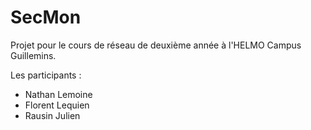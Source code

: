 # SecMon
Projet pour le cours de réseau de deuxième année à l'HELMO Campus Guillemins.

Les participants : 
- Nathan Lemoine
- Florent Lequien
- Rausin Julien
